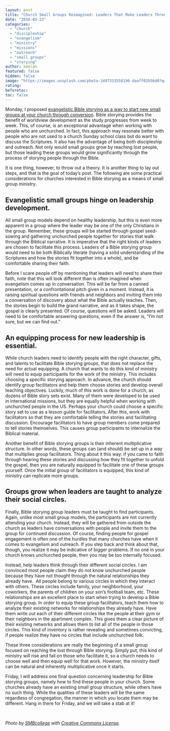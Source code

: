 ```yaml
---
layout: post
title: "Church Small Groups Reimagined: Leaders That Make Leaders Through Bible Stories"
date: "2016-03-23"
categories: 
  - "church"
  - "discipleship"
  - "evangelism"
  - "ministry"
  - "missions"
  - "outreach"
  - "small groups"
  - "storying"
author: keelan
featured: false
hidden: false
image: "https://images.unsplash.com/photo-1497333558196-daaff02b56d0?q=80&w=2069&auto=format&fit=crop&ixlib=rb-4.0.3&ixid=M3wxMjA3fDB8MHxwaG90by1wYWdlfHx8fGVufDB8fHx8fA%3D%3D"
rating:
beforetoc:
toc: false
---
```


Monday, I proposed [evangelistic Bible storying as a way to start new small groups at your church through conversion](http://blog.keelancook.com/2016/03/church-small-groups-reimagined-use-them-for-outreach-through-bible-storying.html). Bible storying provides the benefit of worldview development as the study progresses from week to week. This, of course, is an exceptional advantage when working with people who are unchurched. In fact, this approach may resonate better with people who are not used to a church Sunday school class but do want to discuss the Scriptures. It also has the advantage of being both discipleship and outreach. Not only would small groups grow by reaching lost people, but those leading these groups would grow significantly through the process of storying people through the Bible.

It is one thing, however, to throw out a theory. It is another thing to lay out steps, and that is the goal of today’s post. The following are some practical considerations for churches interested in Bible storying as a means of small group ministry.

## **Evangelistic small groups hinge on leadership development.**

All small group models depend on healthy leadership, but this is even more apparent in a group where the leader may be one of the only Christians in the group. Remember, these groups will be started through gospel seed-sowing and gathering unchurched people together for stories that walk through the Biblical narrative. It is imperative that the right kinds of leaders are chosen to facilitate this process. Leaders of a Bible storying group would need to be both Biblically literate (having a solid understanding of the Scriptures and how the stories fit together into a whole), and be comfortable sharing their faith.

Before I scare people off by mentioning that leaders will need to share their faith, note that this will look different than is often imagined when evangelism comes up in conversation. This will be far from a canned presentation, or a confrontational pitch given in a moment. Instead, it is raising spiritual questions with friends and neighbors and inviting them into a conversation of discovery about what the Bible actually teaches. Then, the stories begin to build the grand narrative, and as it takes shape, the gospel is clearly presented. Of course, questions will be asked. Leaders will need to be comfortable answering questions, even if the answer is, “I’m not sure, but we can find out.”

## **An equipping process for new leadership is essential.**

While church leaders need to identify people with the right character, gifts, and talents to facilitate Bible storying groups, that does not replace the need for actual equipping. A church that wants to do this kind of ministry will need to equip participants for the work of the ministry. This includes choosing a specific storying approach. In advance, the church should identify group facilitators and help them choose stories and develop overall teaching objectives. Luckily, much of this work is done for a church, as dozens of Bible story sets exist. Many of them were developed to be used in international missions, but they are equally helpful when working with unchurched people in the US. Perhaps your church could choose a specific story set to use as a lesson guide for facilitators. After this, work with facilitators so that they are comfortable telling the stories and facilitating discussion. Encourage facilitators to have group members come prepared to tell stories themselves. This causes group participants to internalize the Biblical material.

Another benefit of Bible storying groups is their inherent multiplicative structure. In other words, these groups can (and should) be set up in a way that multiplies group facilitators. Thing about it this way: if you came to faith through hearing these stories and discussing how they fit together to unfold the gospel, then you are naturally equipped to facilitate one of these groups yourself. Once the initial group of facilitators is equipped, this kind of ministry can replicate more groups.

## **Groups grow when leaders are taught to analyze their social circles.**

Finally, Bible storying group leaders must be taught to find participants. Again, unlike most small group models, the participants are not currently attending your church. Instead, they will be gathered from outside the church as leaders have conversations with people and invite them to the group for continued discussion. Of course, finding people for gospel engagement is often one of the hurdles that many churches have when it comes to evangelism and outreach. If you step back and think about that, though, you realize it may be indicative of bigger problems. If no one in your church knows unchurched people, then you may be too internally focused.

Instead, help leaders think through their different social circles. I am convinced most people claim they do not know unchurched people because they have not thought through the natural relationships they already have.  All people belong to various circles in which they interact with others. These circles include family, your neighborhood, your coworkers, the parents of children on your son’s football team, etc. These relationships are an excellent place to start when trying to develop a Bible storying group. In order to equip these group facilitators, teach them how to analyze their existing networks for relationships they already have. Have them write out each of their different circles like the people at their gym or their neighbors in the apartment complex. This gives them a clear picture of their existing networks and allows them to list all of the people in those circles. This kind of inventory is rather revealing and sometimes convicting, if people realize they have no circles that include unchurched folk.

These three considerations are really the beginning of a small group focused on reaching the lost through Bible storying. Simply put, this kind of ministry will rise and fall on those who facilitate it, so a church needs to choose well and then equip well for that work. However, the ministry itself can be natural and inherently multiplicative once it starts.

Friday, I will address one final question concerning leadership for Bible storying groups, namely how to find these people in your church. Some churches already have an existing small group structure, while others have no such thing. While the qualities of these leaders will be the same regardless of congregation, the manner in which you locate them may be different. Hang in there for Friday, and we will take a stab at it!

 

_Photo by [SMBcollege](https://www.flickr.com/photos/smbcollege/5510561294/in/photostream/) with [Creative Commons License](https://creativecommons.org/licenses/by/2.0/legalcode)._
